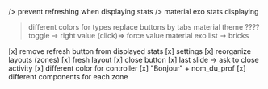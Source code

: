 /> prevent refreshing when displaying stats
/> material exo stats displaying
> different colors for types
> replace buttons by tabs
> material theme ????
> toggle -> right value (click)=> force value
> material exo list -> bricks



[x] remove refresh button from displayed stats
[x] settings
[x] reorganize layouts (zones)
[x] fresh layout
[x] close button
[x] last slide -> ask to close activity
[x] different color for controller
[x] "Bonjour" + nom_du_prof
[x] different components for each zone

